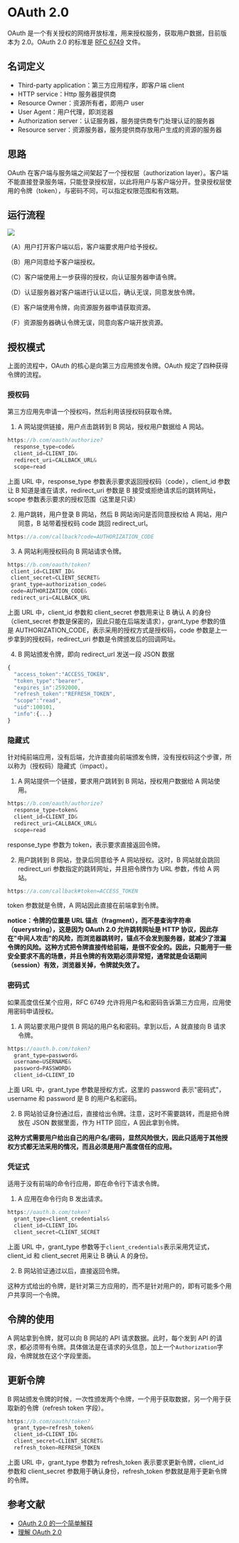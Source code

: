 # OAuth 2.0

OAuth 是一个有关授权的网络开放标准，用来授权服务，获取用户数据，目前版本为 2.0。OAuth 2.0 的标准是 [RFC 6749](https://tools.ietf.org/html/rfc6749) 文件。

## 名词定义

- Third-party application：第三方应用程序，即客户端 client
- HTTP service：Http 服务器提供商
- Resource Owner：资源所有者，即用户 user
- User Agent：用户代理，即浏览器
- Authorization server：认证服务器，服务提供商专门处理认证的服务器
- Resource server：资源服务器，服务提供商存放用户生成的资源的服务器

## 思路

OAuth 在客户端与服务端之间架起了一个授权层（authorization layer）。客户端不能直接登录服务端，只能登录授权层，以此将用户与客户端分开。登录授权层使用的令牌（token），与密码不同，可以指定权限范围和有效期。

## 运行流程

![](https://cdn.nlark.com/yuque/0/2024/png/40368468/1704336108490-ea1da24c-903f-4f9f-9e08-04ea0bc57b3d.png)

（A）用户打开客户端以后，客户端要求用户给予授权。

（B）用户同意给予客户端授权。

（C）客户端使用上一步获得的授权，向认证服务器申请令牌。

（D）认证服务器对客户端进行认证以后，确认无误，同意发放令牌。

（E）客户端使用令牌，向资源服务器申请获取资源。

（F）资源服务器确认令牌无误，同意向客户端开放资源。

## 授权模式

上面的流程中，OAuth 的核心是向第三方应用颁发令牌。OAuth 规定了四种获得令牌的流程。

### 授权码

第三方应用先申请一个授权吗，然后利用该授权码获取令牌。

1. A 网站提供链接，用户点击跳转到 B 网站，授权用户数据给 A 网站。

```typescript
https://b.com/oauth/authorize?
  response_type=code&
  client_id=CLIENT_ID&
  redirect_uri=CALLBACK_URL&
  scope=read
```

上面 URL 中，response_type 参数表示要求返回授权码（code），client_id 参数让 B 知道是谁在请求，redirect_uri 参数是 B 接受或拒绝请求后的跳转网址，scope 参数表示要求的授权范围（这里是只读）

2. 用户跳转，用户登录 B 网站，然后 B 网站询问是否同意授权给 A 网站，用户同意，B 站带着授权码 code 跳回 redirect_url。

```typescript
https://a.com/callback?code=AUTHORIZATION_CODE
```

3. A 网站利用授权码向 B 网站请求令牌。

```typescript
https://b.com/oauth/token?
 client_id=CLIENT_ID&
 client_secret=CLIENT_SECRET&
 grant_type=authorization_code&
 code=AUTHORIZATION_CODE&
 redirect_uri=CALLBACK_URL
```

上面 URL 中，client_id 参数和 client_secret 参数用来让 B 确认 A 的身份（client_secret 参数是保密的，因此只能在后端发请求），grant_type 参数的值是 AUTHORIZATION_CODE，表示采用的授权方式是授权码，code 参数是上一步拿到的授权码，redirect_uri 参数是令牌颁发后的回调网址。

4. B 网站颁发令牌，即向 redirect_url 发送一段 JSON 数据

```typescript
{
  "access_token":"ACCESS_TOKEN",
  "token_type":"bearer",
  "expires_in":2592000,
  "refresh_token":"REFRESH_TOKEN",
  "scope":"read",
  "uid":100101,
  "info":{...}
}
```

### 隐藏式

针对纯前端应用，没有后端，允许直接向前端颁发令牌，没有授权码这个步骤，所以称为（授权码）隐藏式（impact）。

1. A 网站提供一个链接，要求用户跳转到 B 网站，授权用户数据给 A 网站使用。

```typescript
https://b.com/oauth/authorize?
  response_type=token&
  client_id=CLIENT_ID&
  redirect_uri=CALLBACK_URL&
  scope=read
```

response_type 参数为 token，表示要求直接返回令牌。

2. 用户跳转到 B 网站，登录后同意给予 A 网站授权。这时，B 网站就会跳回 redirect_uri 参数指定的跳转网址，并且把令牌作为 URL 参数，传给 A 网站。

```typescript
https://a.com/callback#token=ACCESS_TOKEN
```

token 参数就是令牌，A 网站因此直接在前端拿到令牌。

**notice：令牌的位置是 URL 锚点（fragment），而不是查询字符串（querystring），这是因为 OAuth 2.0 允许跳转网址是 HTTP 协议，因此存在"中间人攻击"的风险，而浏览器跳转时，锚点不会发到服务器，就减少了泄漏令牌的风险。这种方式把令牌直接传给前端，是很不安全的。因此，只能用于一些安全要求不高的场景，并且令牌的有效期必须非常短，通常就是会话期间（session）有效，浏览器关掉，令牌就失效了。**

### 密码式

如果高度信任某个应用，RFC 6749 允许将用户名和密码告诉第三方应用，应用使用密码申请授权。

1. A 网站要求用户提供 B 网站的用户名和密码。拿到以后，A 就直接向 B 请求令牌。

```typescript
https://oauth.b.com/token?
  grant_type=password&
  username=USERNAME&
  password=PASSWORD&
  client_id=CLIENT_ID
```

上面 URL 中，grant_type 参数是授权方式，这里的 password 表示"密码式"，username 和 password 是 B 的用户名和密码。

2. B 网站验证身份通过后，直接给出令牌。注意，这时不需要跳转，而是把令牌放在 JSON 数据里面，作为 HTTP 回应，A 因此拿到令牌。

**这种方式需要用户给出自己的用户名/密码，显然风险很大，因此只适用于其他授权方式都无法采用的情况，而且必须是用户高度信任的应用。**

### 凭证式

适用于没有前端的命令行应用，即在命令行下请求令牌。

1. A 应用在命令行向 B 发出请求。

```typescript
https://oauth.b.com/token?
  grant_type=client_credentials&
  client_id=CLIENT_ID&
  client_secret=CLIENT_SECRET
```

上面 URL 中，grant_type 参数等于`client_credentials`表示采用凭证式，client_id 和 client_secret 用来让 B 确认 A 的身份。

2. B 网站验证通过以后，直接返回令牌。

这种方式给出的令牌，是针对第三方应用的，而不是针对用户的，即有可能多个用户共享同一个令牌。

## 令牌的使用

A 网站拿到令牌，就可以向 B 网站的 API 请求数据。此时，每个发到 API 的请求，都必须带有令牌。具体做法是在请求的头信息，加上一个`Authorization`字段，令牌就放在这个字段里面。

## 更新令牌

B 网站颁发令牌的时候，一次性颁发两个令牌，一个用于获取数据，另一个用于获取新的令牌（refresh token 字段）。

```typescript
https://b.com/oauth/token?
  grant_type=refresh_token&
  client_id=CLIENT_ID&
  client_secret=CLIENT_SECRET&
  refresh_token=REFRESH_TOKEN
```

上面 URL 中，grant_type 参数为 refresh_token 表示要求更新令牌，client_id 参数和 client_secret 参数用于确认身份，refresh_token 参数就是用于更新令牌的令牌。

## 参考文献

- [OAuth 2.0 的一个简单解释](https://www.ruanyifeng.com/blog/2019/04/oauth_design.html)
- [理解 OAuth 2.0](https://www.ruanyifeng.com/blog/2014/05/oauth_2_0.html)
